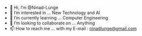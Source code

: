 - 👋 Hi, I’m @Ninad-Lunge
- 👀 I’m interested in ... New Technology and AI
- 🌱 I’m currently learning ... Computer Engineering
- 💞️ I’m looking to collaborate on ... Anything
- 📫 How to reach me ... with my E-mail : ninadlunge@gmail.com

<!---
Ninad-Lunge/Ninad-Lunge is a ✨ special ✨ repository because its `README.md` (this file) appears on your GitHub profile.
You can click the Preview link to take a look at your changes.
--->

